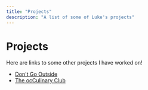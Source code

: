 ```yaml
---
title: "Projects"
description: "A list of some of Luke's projects"
---
```


# Projects

Here are links to some other projects I have worked on!

<ul>
<li><a class="button-link" href="/projects/dontgooutside">Don't Go Outside</a></li>
<li><a class="button-link" href="/projects/occulinaryclub">The ocCulinary Club</a></li>
</ul>
